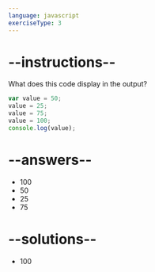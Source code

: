 ```yaml
---
language: javascript
exerciseType: 3
---
```


# --instructions--

What does this code display in the output?
```javascript
var value = 50;
value = 25;
value = 75;
value = 100;
console.log(value);
```

# --answers--

- 100
- 50
- 25
- 75

# --solutions--

- 100
